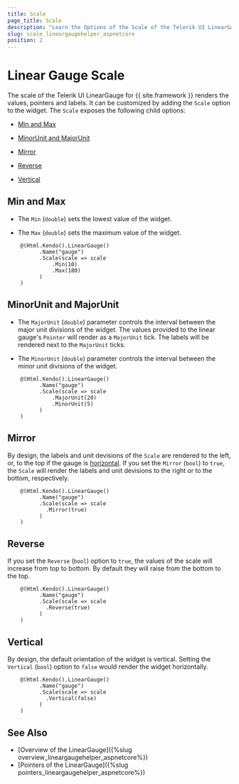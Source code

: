 ```yaml
---
title: Scale
page_title: Scale
description: "Learn the Options of the Scale of the Telerik UI LinearGauge component for {{ site.framework }}."
slug: scale_lineargaugehelper_aspnetcore
position: 2
---
```


# Linear Gauge Scale

The scale of the Telerik UI LinearGauge for {{ site.framework }} renders the values, pointers and labels. It can be customized by adding the  `Scale` option to the widget. The `Scale` exposes the following child options:

* [Min and Max](#min-and-max)

* [MinorUnit and MajorUnit](#minorunit-and-majorunit)

* [Mirror](#mirror)

* [Reverse](#reverse)

* [Vertical](#vertical)

## Min and Max

* The `Min` (`double`) sets the lowest value of the widget.

* The `Max` (`double`) sets the maximum value of the widget.

```HtmlHelper
    @(Html.Kendo().LinearGauge()
          .Name("gauge")
          .Scale(scale => scale
              .Min(10)
              .Max(180)
          )
    )
```

## MinorUnit and MajorUnit

* The `MajorUnit` (`double`) parameter controls the interval between the major unit divisions of the widget. The values provided to the linear gauge's `Pointer` will render as a `MajorUnit` tick. The labels will be rendered next to the `MajorUnit` ticks.

* The `MinorUnit` (`double`) parameter controls the interval between the minor unit divisions of the widget.

```HtmlHelper
    @(Html.Kendo().LinearGauge()
          .Name("gauge")
          .Scale(scale => scale
              .MajorUnit(20)
              .MinorUnit(5)
          )
    )
```

## Mirror

By design, the labels and unit devisions of the `Scale` are rendered to the left, or, to the top if the gauge is [horizontal](#reverse). If you set the `Mirror` (`bool`) to `true`, the `Scale` will render the labels and unit devisions to the right or to the bottom, respectively.

```HtmlHelper
    @(Html.Kendo().LinearGauge()
          .Name("gauge")
          .Scale(scale => scale
            .Mirror(true)
          )
    )
```

## Reverse

If you set the `Reverse` (`bool`) option to `true`, the values of the scale will increase from top to bottom. By default they will raise from the bottom to the top.

```HtmlHelper
    @(Html.Kendo().LinearGauge()
          .Name("gauge")
          .Scale(scale => scale
            .Reverse(true)
          )
    )
```

## Vertical

By design, the default orientation of the widget is vertical. Setting the `Vertical` (`bool`) option to `false` would render the widget horizontally.

```HtmlHelper
    @(Html.Kendo().LinearGauge()
          .Name("gauge")
          .Scale(scale => scale
            .Vertical(false)
          )
    )
```

## See Also

* [Overview of the LinearGauge]({%slug overview_lineargaugehelper_aspnetcore%})
* [Pointers of the LinearGauge]({%slug pointers_lineargaugehelper_aspnetcore%})